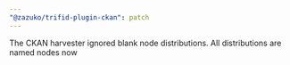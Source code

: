 ```yaml
---
"@zazuko/trifid-plugin-ckan": patch
---
```


The CKAN harvester ignored blank node distributions. All distributions are named nodes now
